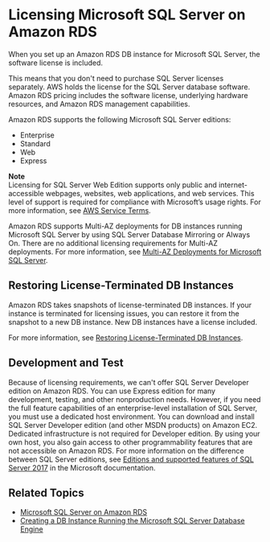 # Licensing Microsoft SQL Server on Amazon RDS<a name="SQLServer.Concepts.General.Licensing"></a>

When you set up an Amazon RDS DB instance for Microsoft SQL Server, the software license is included\. 

This means that you don't need to purchase SQL Server licenses separately\. AWS holds the license for the SQL Server database software\. Amazon RDS pricing includes the software license, underlying hardware resources, and Amazon RDS management capabilities\. 

Amazon RDS supports the following Microsoft SQL Server editions: 
+ Enterprise
+ Standard
+ Web
+ Express

**Note**  
Licensing for SQL Server Web Edition supports only public and internet\-accessible webpages, websites, web applications, and web services\. This level of support is required for compliance with Microsoft’s usage rights\. For more information, see [AWS Service Terms](http://aws.amazon.com/serviceterms)\. 

Amazon RDS supports Multi\-AZ deployments for DB instances running Microsoft SQL Server by using SQL Server Database Mirroring or Always On\. There are no additional licensing requirements for Multi\-AZ deployments\. For more information, see [Multi\-AZ Deployments for Microsoft SQL Server](USER_SQLServerMultiAZ.md)\. 

## Restoring License\-Terminated DB Instances<a name="SQLServer.Concepts.General.Licensing.Restoring"></a>

Amazon RDS takes snapshots of license\-terminated DB instances\. If your instance is terminated for licensing issues, you can restore it from the snapshot to a new DB instance\. New DB instances have a license included\.

For more information, see [Restoring License\-Terminated DB Instances](Appendix.SQLServer.CommonDBATasks.RestoreLTI.md)\. 

## Development and Test<a name="SQLServer.Concepts.General.Licensing.Development"></a>

Because of licensing requirements, we can't offer SQL Server Developer edition on Amazon RDS\. You can use Express edition for many development, testing, and other nonproduction needs\. However, if you need the full feature capabilities of an enterprise\-level installation of SQL Server, you must use a dedicated host environment\. You can download and install SQL Server Developer edition \(and other MSDN products\) on Amazon EC2\. Dedicated infrastructure is not required for Developer edition\. By using your own host, you also gain access to other programmability features that are not accessible on Amazon RDS\. For more information on the difference between SQL Server editions, see [Editions and supported features of SQL Server 2017](https://docs.microsoft.com/en-us/sql/sql-server/editions-and-components-of-sql-server-2017) in the Microsoft documentation\.

## Related Topics<a name="SQLServer.Concepts.General.Licensing.Related"></a>
+ [Microsoft SQL Server on Amazon RDS](CHAP_SQLServer.md)
+ [Creating a DB Instance Running the Microsoft SQL Server Database Engine](USER_CreateMicrosoftSQLServerInstance.md)